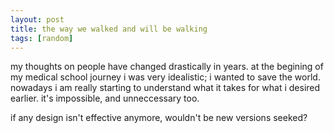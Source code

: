 ```yaml
---
layout: post
title: the way we walked and will be walking
tags: [random]
---
```


my thoughts on people have changed drastically in years. at the begining of my medical school journey i was very idealistic; i wanted to save the world. nowadays i am really starting to understand what it takes for what i desired earlier. it's impossible, and unneccessary too.

if any design isn't effective anymore, wouldn't be new versions seeked?
